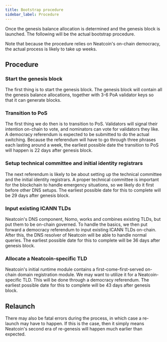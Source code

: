```yaml
---
title: Bootstrap procedure
sidebar_label: Procedure
---
```


Once the genesis balance allocation is determined and the genesis block is
launched. The following will be the actual bootstrap procedure.

Note that because the procedure relies on Neatcoin's on-chain democracy, the
actual process is likely to take up weeks.

## Procedure

### Start the genesis block

The first thing is to start the genesis block. The genesis block will contain
all the genesis balance allocations, together with 3-6 PoA validator keys so
that it can generate blocks.

### Transition to PoS

The first thing we do then is to transition to PoS. Validators will signal their
intention on-chain to vote, and nominators can vote for validators they like. A
democracy referendum is expected to be submitted to do the actual switching.
Because the referendum will have to go through three phrases each lasting around
a week, the earliest possible date the transition to PoS will happen is 22 days
after genesis block.

### Setup technical committee and initial identity registrars

The next referendum is likely to be about setting up the technical committee and
the initial identity registrars. A proper technical committee is important for
the blockchain to handle emergency situations, so we likely do it first before
other DNS setups. The earliest possible date for this to complete will be 29
days after genesis block.

### Input existing ICANN TLDs

Neatcoin's DNS component, Nomo, works and combines existing TLDs, but put them
to be on-chain governed. To handle the basics, we then put forward a democracy
referendum to input existing ICANN TLDs on-chain. After this, the DNS resolver
of Neatcoin will be able to handle normal queries. The earliest possible date
for this to complete will be 36 days after genesis block.

### Allocate a Neatcoin-specific TLD

Neatcoin's initial runtime module contains a first-come-first-served on-chain
domain registration module. We may want to utilize it for a Neatcoin-specific
TLD. This will be done through a democracy referendum. The earliest possible
date for this to complete will be 43 days after genesis block.

## Relaunch

There may also be fatal errors during the process, in which case a re-launch may
have to happen. If this is the case, then it simply means Neatcoin's second era
of re-genesis will happen much earlier than expected.